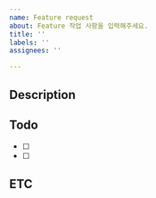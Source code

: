```yaml
---
name: Feature request
about: Feature 작업 사항을 입력해주세요.
title: ''
labels: ''
assignees: ''

---
```


## Description

## Todo
- [ ]
- [ ]

## ETC
